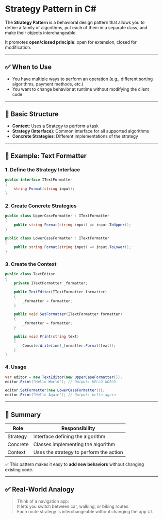# Strategy Pattern in C#

The **Strategy Pattern** is a behavioral design pattern that allows you to define a family of algorithms, 
put each of them in a separate class, and make their objects interchangeable.

It promotes **open/closed principle**: open for extension, closed for modification.

---

## ✅ When to Use

- You have multiple ways to perform an operation (e.g., different sorting algorithms, payment methods, etc.)
- You want to change behavior at runtime without modifying the client code

---

## 🧱 Basic Structure

- **Context**: Uses a Strategy to perform a task
- **Strategy (Interface)**: Common interface for all supported algorithms
- **Concrete Strategies**: Different implementations of the strategy

---

## 🧪 Example: Text Formatter

### 1. Define the Strategy Interface

```csharp
public interface ITextFormatter
{
    string Format(string input);
}
```

### 2. Create Concrete Strategies

```csharp
public class UpperCaseFormatter : ITextFormatter
{
    public string Format(string input) => input.ToUpper();
}

public class LowerCaseFormatter : ITextFormatter
{
    public string Format(string input) => input.ToLower();
}
```

### 3. Create the Context

```csharp
public class TextEditor
{
    private ITextFormatter _formatter;

    public TextEditor(ITextFormatter formatter)
    {
        _formatter = formatter;
    }

    public void SetFormatter(ITextFormatter formatter)
    {
        _formatter = formatter;
    }

    public void Print(string text)
    {
        Console.WriteLine(_formatter.Format(text));
    }
}
```

### 4. Usage

```csharp
var editor = new TextEditor(new UpperCaseFormatter());
editor.Print("Hello World"); // Output: HELLO WORLD

editor.SetFormatter(new LowerCaseFormatter());
editor.Print("Hello Again"); // Output: hello again
```

---

## 🧠 Summary

| Role         | Responsibility                          |
|--------------|------------------------------------------|
| Strategy     | Interface defining the algorithm         |
| Concrete     | Classes implementing the algorithm       |
| Context      | Uses the strategy to perform the action  |

✅ This pattern makes it easy to **add new behaviors** without changing existing code.

---

## ✅ Real-World Analogy

> Think of a navigation app:  
> It lets you switch between car, walking, or biking routes.  
> Each route strategy is interchangeable without changing the app UI.
